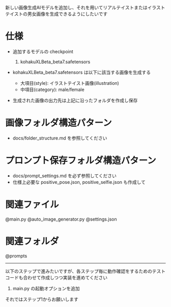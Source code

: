 新しい画像生成AIモデルを追加し、それを用いてリアルテイストまたはイラストテイストの男女画像を生成できるようにしたいです

# 仕様
- 追加するモデルの checkpoint
    1. kohakuXLBeta_beta7.safetensors
- kohakuXLBeta_beta7.safetensors は以下に該当する画像を生成する
    - 大項目(style): イラストテイスト画像(illustration)
    - 中項目(category): male/female


- 生成された画像の出力先は上記に沿ったフォルダを作成し保存


# 画像フォルダ構造パターン

- docs/folder_structure.md を参照してください


# プロンプト保存フォルダ構造パターン

- docs/prompt_settings.md を必ず参照してください
- 仕様上必要な positive_pose.json, positive_selfie.json も作成して


# 関連ファイル
@main.py @auto_image_generator.py @settings.json

# 関連フォルダ
@prompts

---
以下のステップで進みたいですが、各ステップ毎に動作確認をするためのテストコードも合わせて作成しつつ実装を進めてください

1. main.py の起動オプションを追加

それではステップ1からお願いします

